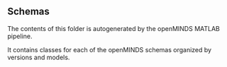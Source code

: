## Schemas

The contents of this folder is autogenerated by the openMINDS MATLAB pipeline.

It contains classes for each of the openMINDS schemas organized by versions and models. 